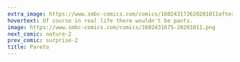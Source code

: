 ```yaml
---
extra_image: https://www.smbc-comics.com/comics/160243173620201011after.png
hovertext: Of course in real life there wouldn't be pants.
image: https://www.smbc-comics.com/comics/1602431675-20201011.png
next_comic: nature-2
prev_comic: surprise-2
title: Pareto
---
```


